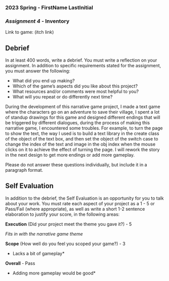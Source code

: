 ### **2023 Spring** - FirstName LastInitial
### *Assignment 4* - Inventory
Link to game: (itch link)


## **Debrief**
In at least 400 words, write a debrief. You must write a reflection on your assignment. In addition to specific requirements stated for the assignment, you must answer the following:

- What did you end up making?
- Which of the game’s aspects did you like about this project?
- What resources and/or comments were most helpful to you?
- What will you repeat or do differently next time?

During the development of this narrative game project, I made a text game where the characters go on an adventure to save their village, I spent a lot of standup drawings for this game and designed different endings that will be triggered by different dialogues, during the process of making this narrative game, I encountered some troubles. For example, to turn the page to show the text, the way I used is to build a text library in the create class of the object of the text box, and then set the object of the switch case to change the index of the text and image in the obj index when the mouse clicks on it to achieve the effect of turning the page. I will rework the story in the next design to get more endings or add more gameplay.

Please do not answer these questions individually, but include it in a paragraph format.

## **Self Evaluation**
In addition to the debrief, the Self Evaluation is an opportunity for you to talk about your work. You must rate each aspect of your project as a 1 - 5 or Pass/Fail (where appropriate), as well as write a short 1-2 sentence elaboration to justify your score, in the following areas:


**Execution** (Did your project meet the theme you gave it?) - 5

*Fits in with the narrative game theme*


**Scope** (How well do you feel you scoped your game?) - 3


* Lacks a bit of gameplay*


**Overall** - Pass

* Adding more gameplay would be good*
